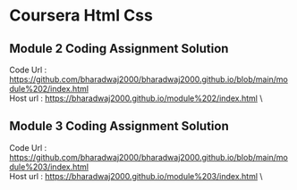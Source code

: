 # Coursera Html Css

## Module 2 Coding Assignment Solution 

Code Url : https://github.com/bharadwaj2000/bharadwaj2000.github.io/blob/main/module%202/index.html \
Host url : https://bharadwaj2000.github.io/module%202/index.html \


## Module 3 Coding Assignment Solution 

Code Url : https://github.com/bharadwaj2000/bharadwaj2000.github.io/blob/main/module%203/index.html \
Host url : https://bharadwaj2000.github.io/module%203/index.html \


